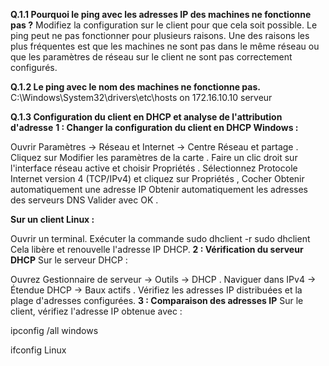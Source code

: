 **Q.1.1 Pourquoi le ping avec les adresses IP des machines ne fonctionne pas ?**
Modifiez la configuration sur le client pour que cela soit possible.
Le ping peut ne pas fonctionner pour plusieurs raisons. Une des raisons les plus fréquentes est que les machines ne sont pas dans le même réseau ou que les paramètres de réseau sur le client ne sont pas correctement configurés.

**Q.1.2 Le ping avec le nom des machines ne fonctionne pas.**
C:\Windows\System32\drivers\etc\hosts 
on 
172.16.10.10 serveur

**Q.1.3 Configuration du client en DHCP et analyse de l'attribution d'adresse**
**1 : Changer la configuration du client en DHCP  Windows :**

Ouvrir Paramètres → Réseau et Internet → Centre Réseau et partage .
Cliquez sur Modifier les paramètres de la carte .
Faire un clic droit sur l'interface réseau active et choisir Propriétés .
Sélectionnez Protocole Internet version 4 (TCP/IPv4) et cliquez sur Propriétés , Cocher 
Obtenir automatiquement une adresse IP
Obtenir automatiquement les adresses des serveurs DNS
Valider avec OK .

**Sur un client Linux :**

Ouvrir un terminal.
Exécuter la commande 
sudo dhclient -r
sudo dhclient
Cela libère et renouvelle l'adresse IP DHCP.
 **2 : Vérification du serveur DHCP**
Sur le serveur DHCP :

Ouvrez Gestionnaire de serveur → Outils → DHCP .
Naviguer dans IPv4 → Étendue DHCP → Baux actifs .
Vérifiez les adresses IP distribuées et la plage d'adresses configurées.
**3 : Comparaison des adresses IP**
Sur le client, vérifiez l'adresse IP obtenue avec :

ipconfig /all windows

ifconfig         Linux 
